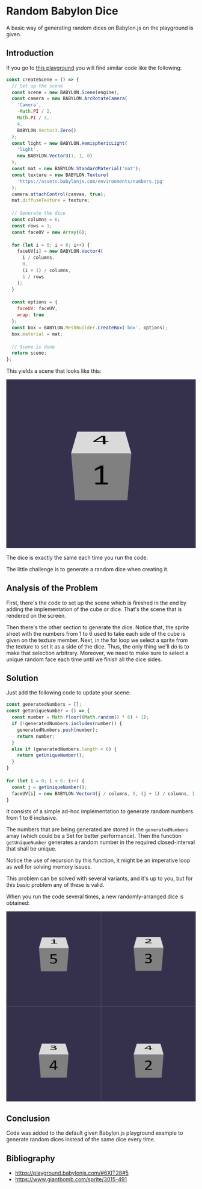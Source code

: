 # Random Babylon Dice

A basic way of generating random dices on Babylon.js on the playground is given.

## Introduction

If you go to [this playground](https://playground.babylonjs.com/#6XIT28#5)
you will find similar code like the following:

```js
const createScene = () => {
  // Set up the scene
  const scene = new BABYLON.Scene(engine);
  const camera = new BABYLON.ArcRotateCamera(
    'Camera',
    -Math.PI / 2,
    Math.PI / 3,
    4,
    BABYLON.Vector3.Zero()
  );
  const light = new BABYLON.HemisphericLight(
    'light',
    new BABYLON.Vector3(1, 1, 0)
  );
  const mat = new BABYLON.StandardMaterial('mat');
  const texture = new BABYLON.Texture(
    'https://assets.babylonjs.com/environments/numbers.jpg'
  );
  camera.attachControl(canvas, true);
  mat.diffuseTexture = texture;

  // Generate the dice
  const columns = 6;
  const rows = 1;
  const faceUV = new Array(6);

  for (let i = 0; i < 6; i++) {
    faceUV[i] = new BABYLON.Vector4(
      i / columns,
      0,
      (i + 1) / columns,
      1 / rows
    );
  }

  const options = {
    faceUV: faceUV,
    wrap: true
  };
  const box = BABYLON.MeshBuilder.CreateBox('box', options);
  box.material = mat;

  // Scene is done
  return scene;
};
```

This yields a scene that looks like this:

![Default Example Dice](def-example-dice.png)

The dice is exactly the same each time you run the code.

The little challenge is to generate a random dice when creating it.

## Analysis of the Problem

First, there's the code to set up the scene which is finished in the end by
adding the implementation of the cube or dice. That's the scene that is rendered
on the screen.

Then there's the other section to generate the dice. Notice that, the sprite
sheet with the numbers from 1 to 6 used to take each side of the cube is given
on the texture member. Next, in the for loop we select a sprite from the texture
to set it as a side of the dice. Thus, the only thing we'll do is to make that
selection arbitrary. Moreover, we need to make sure to select a unique random
face each time until we finish all the dice sides.

## Solution

Just add the following code to update your scene:

```js
const generatedNumbers = [];
const getUniqueNumber = () => {
  const number = Math.floor((Math.random() * 6) + 1);
  if (!generatedNumbers.includes(number)) {
    generatedNumbers.push(number);
    return number;
  }
  else if (generatedNumbers.length < 6) {
    return getUniqueNumber();
  }
}

for (let i = 0; i < 6; i++) {
  const j = getUniqueNumber();
  faceUV[i] = new BABYLON.Vector4(j / columns, 0, (j + 1) / columns, 1 / rows);
}
```

It consists of a simple ad-hoc implementation to generate random numbers from 1
to 6 inclusive.

The numbers that are being generated are stored in the `generatedNumbers`
array (which could be a Set for better performance). Then the function
`getUniqueNumber` generates a random number in the required closed-interval that
shall be unique.

Notice the use of recursion by this function, it might be an imperative loop as
well for solving memory issues.

This problem can be solved with several variants, and it's up to you, but for
this basic problem any of these is valid.

When you run the code several times, a new randomly-arranged dice is obtained:

![Result](result.png)

## Conclusion

Code was added to the default given Babylon.js playground example to 
generate random dices instead of the same dice every time.

## Bibliography

- https://playground.babylonjs.com/#6XIT28#5
- https://www.giantbomb.com/sprite/3015-491
